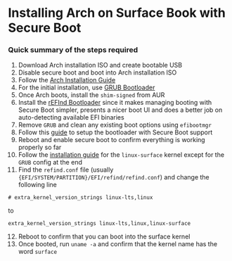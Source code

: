 # Installing Arch on Surface Book with Secure Boot

### Quick summary of the steps required

1) Download Arch installation ISO and create bootable USB
2) Disable secure boot and boot into Arch installation ISO
3) Follow the [Arch Installation Guide](https://wiki.archlinux.org/title/Installation_guide)
4) For the initial installation, use [GRUB Bootloader](https://wiki.archlinux.org/title/GRUB#Installation)
5) Once Arch boots, install the `shim-signed` from AUR
6) Install the [rEFInd Bootloader](https://wiki.archlinux.org/title/REFInd) since it makes managing booting with Secure Boot simpler, presents a nicer boot UI and does a better job on auto-detecting available EFI binaries
7) Remove `GRUB` and clean any existing boot options using `efibootmgr`
8) Follow this [guide](https://wiki.archlinux.org/title/REFInd#Using_shim) to setup the bootloader with Secure Boot support
9) Reboot and enable secure boot to confirm everything is working properly so far
10) Follow the [installation guide](https://github.com/linux-surface/linux-surface/wiki/Installation-and-Setup#Arch) for the `linux-surface` kernel except for the `GRUB` config at the end
11) Find the `refind.conf` file (usually `{EFI/SYSTEM/PARTITION}/EFI/refind/refind.conf`) and change the following line
```
# extra_kernel_version_strings linux-lts,linux
```
to
```
extra_kernel_version_strings linux-lts,linux,linux-surface
```
12) Reboot to confirm that you can boot into the surface kernel
13) Once booted, run `uname -a` and confirm that the kernel name has the word `surface`
